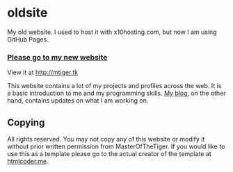 # oldsite
My old website. I used to host it with x10hosting.com, but now I am using GitHub Pages. 

### [Please go to my new website](https://github.com/masterofthetiger/masterofthetiger.github.io)

View it at http://mtiger.tk

This website contains a lot of my projects and profiles across the web. It is a basic introduction to me and my programming skills. 
[My blog](https://masterofthetiger.blogspot.com), on the other hand, contains updates on what I am working on. 

## Copying
All rights reserved. You may not copy any of this website or modify it without prior written permission from MasterOfTheTiger. If you would like to use this as a template please go to the actual creator of the template at [htmlcoder.me](http://htmlcoder.me/).

